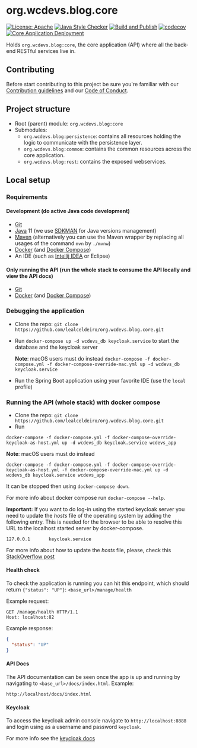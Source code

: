 # org.wcdevs.blog.core

[![License: Apache](https://img.shields.io/badge/License-Apache%202.0-blue)](https://opensource.org/licenses/Apache-2.0) [![Java Style Checker](https://img.shields.io/badge/code%20style-checkstyle-blue?style=flat&logo=java&logoColor=f89820)](https://checkstyle.sourceforge.io/) [![Build and Publish](https://github.com/lealceldeiro/org.wcdevs.blog.core/actions/workflows/build-and-publish.yml/badge.svg)](https://github.com/lealceldeiro/org.wcdevs.blog.core/actions/workflows/build-and-publish.yml) [![codecov](https://codecov.io/gh/lealceldeiro/org.wcdevs.blog.core/branch/main/graph/badge.svg?token=CDXSJ1G7GE)](https://codecov.io/gh/lealceldeiro/org.wcdevs.blog.core) [![Core Application Deployment](https://github.com/lealceldeiro/org.wcdevs.blog.awsdeployer/actions/workflows/core-app-deployment.yml/badge.svg)](https://github.com/lealceldeiro/org.wcdevs.blog.awsdeployer/actions/workflows/core-app-deployment.yml)

Holds `org.wcdevs.blog:core`, the core application (API) where all the back-end RESTful services
live in.

## Contributing

Before start contributing to this project be sure you're familiar with our
[Contribution guidelines](CONTRIBUTING.md) and our [Code of Conduct](CODE_OF_CONDUCT.md).

## Project structure

- Root (parent) module: `org.wcdevs.blog:core`
- Submodules:
  * `org.wcdevs.blog:persistence`: contains all resources holding the logic to communicate with the persistence layer.
  * `org.wcdevs.blog:common`: contains the common resources across the core application.
  * `org.wcdevs.blog:rest`: contains the exposed webservices.

## Local setup

### Requirements

#### Development (do active Java code development)
- [Git](https://git-scm.com/)
- [Java](https://jdk.java.net/) 11 (we use [SDKMAN](https://sdkman.io/) for Java versions management)
- [Maven](https://maven.apache.org/index.html) (alternatively you can use the Maven wrapper by
replacing all usages of the command `mvn` by `./mvnw`)
- [Docker](https://www.docker.com/) (and [Docker Compose](https://docs.docker.com/compose/))
- An IDE (such as [Intellij IDEA](https://www.jetbrains.com/idea/) or Eclipse)

#### Only running the API (run the whole stack to consume the API locally and view the API docs)
- [Git](https://git-scm.com/)
- [Docker](https://www.docker.com/) (and [Docker Compose](https://docs.docker.com/compose/))

### Debugging the application

- Clone the repo: `git clone https://github.com/lealceldeiro/org.wcdevs.blog.core.git`
- Run `docker-compose up -d wcdevs_db keycloak.service` to start the database and the keycloak server

  **Note**: macOS users must do instead `docker-compose -f docker-compose.yml -f docker-compose-override-mac.yml up -d wcdevs_db keycloak.service`
- Run the Spring Boot application using your favorite IDE (use the `local` profile)

### Running the API (whole stack) with docker compose

- Clone the repo: `git clone https://github.com/lealceldeiro/org.wcdevs.blog.core.git`
- Run
```shell
docker-compose -f docker-compose.yml -f docker-compose-override-keycloak-as-host.yml up -d wcdevs_db keycloak.service wcdevs_app
```

  **Note**: macOS users must do instead
  ```shell
docker-compose -f docker-compose.yml -f docker-compose-override-keycloak-as-host.yml -f docker-compose-override-mac.yml up -d wcdevs_db keycloak.service wcdevs_app
```

It can be stopped then using `docker-compose down`.

For more info about docker compose run `docker-compose --help`.

**Important:** If you want to do log-in using the started keycloak server you need to update the
*hosts* file of the operating system by adding the following entry. This is needed for the browser
to be able to resolve this URL to the localhost started server by docker-compose.
```text
127.0.0.1       keycloak.service
```
For more info about how to update the *hosts* file, please, check this
[StackOverflow post](https://stackoverflow.com/a/19425153/5640649)

#### Health check

To check the application is running you can hit this endpoint, which should return
`{"status": "UP"}`: `<base_url>/manage/health`

Example request:
```http request
GET /manage/health HTTP/1.1
Host: localhost:82
```

Example response:
```json
{
  "status": "UP"
}
```

#### API Docs

The API documentation can be seen once the app is up and running by navigating to
`<base_url>/docs/index.html`. Example:
```
http://localhost/docs/index.html
```

#### Keycloak

To access the keycloak admin console navigate to `http://localhost:8888` and login using as a username and password `keycloak`.

For more info see the [keycloak docs](./KEYCLOAK.md)
